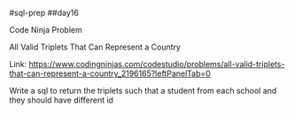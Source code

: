 #sql-prep
##day16

Code Ninja Problem

All Valid Triplets That Can Represent a Country

Link:
https://www.codingninjas.com/codestudio/problems/all-valid-triplets-that-can-represent-a-country_2196165?leftPanelTab=0

Write a sql to return the triplets such that a student from each school and they should have different id 

